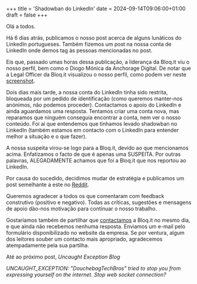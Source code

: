 +++
title = 'Shadowban do LinkedIn'
date = 2024-09-14T09:06:00+01:00
draft = false
+++

Olá a todos.

Há 6 dias atrás, publicamos o nosso post acerca de alguns lunáticos do LinkedIn portugueses. Também fizemos um post na nossa conta de LinkedIn onde demos tag às pessoas mencionadas no post.

Eis que, passado umas horas dessa publicação, a liderança da Bloq.it viu o nosso perfil, bem como o Diogo Mónica da Anchorage Digital. De notar que a Legal Officer da Bloq.it visualizou o nosso perfil, como podem ver neste [screenshot](https://imgur.com/a/YH3S5cm).

Dois dias mais tarde, a nossa conta do LinkedIn tinha sido restrita, bloqueada por um pedido de identificação (como queremos manter-nos anónimos, não podemos proceder). Contactamos o apoio do LinkedIn e ainda aguardamos uma resposta. Tentamos criar uma conta nova, mas reparamos que ninguém conseguia encontrar a conta, nem ver o nosso conteúdo. Foi aí que entendemos que tínhamos levado shadowban no LinkedIn (também estamos em contacto com o LinkedIn para entender melhor a situação e o que fazer).

A nossa suspeita virou-se logo para a Bloq.it, devido ao que mencionamos acima. Enfatizamos o facto de que é apenas uma SUSPEITA. Por outras palavras, ALEGADAMENTE achamos que foi a Bloq.it que nos reportou ao LinkedIn.

Por causa do sucedido, decidimos mudar de estratégia e publicamos um post semelhante a este no [Reddit](https://www.reddit.com/r/portugal/comments/1fds9co/suspeitamos_que_a_bloqit_bloqueou_o_nosso_blog/).

Queremos agradecer a todos os que comentaram com feedback construtivo (positivo e negativo). Todas as críticas, sugestões e mensagens de apoio dão-nos motivação para continuar o nosso trabalho.

Gostaríamos também de partilhar que [contactamos](https://imgur.com/a/9zYotP9) a Bloq.it no mesmo dia, e que ainda não recebemos nenhuma resposta. Enviamos um e-mail pelo formulário disponibilizado no website da empresa. Se por ventura, algum dos leitores souber um contacto mais apropriado, agradecemos atempadamente pela sua partilha.

Até ao próximo post,
_Uncaught Exception Blog_

_UNCAUGHT_EXCEPTION: "DouchebagTechBros" tried to stop you from expressing yourself on the internet. Stop web socket connection?_